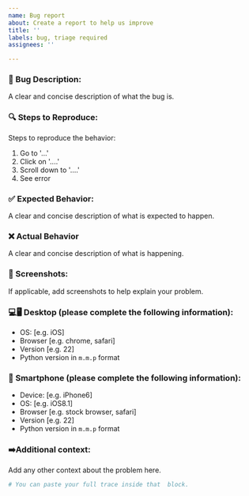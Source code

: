 ```yaml
---
name: Bug report
about: Create a report to help us improve
title: ''
labels: bug, triage required
assignees: ''

---
```


### 🐛 Bug Description:
A clear and concise description of what the bug is.

### 🔍 Steps to Reproduce:
Steps to reproduce the behavior:
1. Go to '...'
2. Click on '....'
3. Scroll down to '....'
4. See error

### ✅ Expected Behavior:
A clear and concise description of what is expected to happen.

### ❌ Actual Behavior
A clear and concise description of what is happening.

### 📸 Screenshots:
If applicable, add screenshots to help explain your problem.

### 💻🖥️ Desktop (please complete the following information):
 - OS: [e.g. iOS]
 - Browser [e.g. chrome, safari]
 - Version [e.g. 22]
- Python version in `m.m.p` format

### 📱 Smartphone (please complete the following information):
 - Device: [e.g. iPhone6]
 - OS: [e.g. iOS8.1]
 - Browser [e.g. stock browser, safari]
 - Version [e.g. 22]
- Python version in `m.m.p` format

### ➡️Additional context:
Add any other context about the problem here.

```Bash
# You can paste your full trace inside that  block.
```
